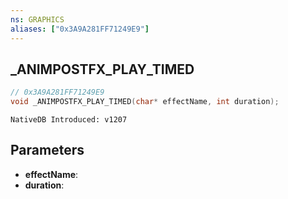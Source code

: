 ```yaml
---
ns: GRAPHICS
aliases: ["0x3A9A281FF71249E9"]
---
```

## _ANIMPOSTFX_PLAY_TIMED

```c
// 0x3A9A281FF71249E9
void _ANIMPOSTFX_PLAY_TIMED(char* effectName, int duration);
```

```
NativeDB Introduced: v1207
```

## Parameters
* **effectName**:
* **duration**:
